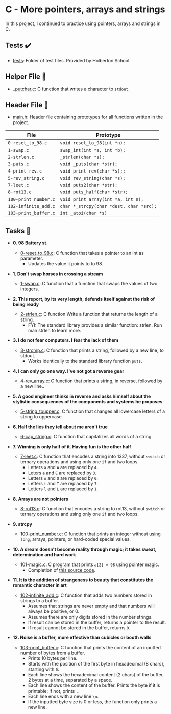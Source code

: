 # C - More pointers, arrays and strings

In this project, I continued to practice using pointers, arrays and strings in C.

## Tests :heavy_check_mark:

* [tests](./tests): Folder of test files. Provided by Holberton School.

## Helper File :raised_hands:

* [_putchar.c](./_putchar.c): C function that writes a character to `stdout`.

## Header File :file_folder:

* [main.h](./holberton.h): Header file containing prototypes for all
functions written in the project.

| File                 | Prototype                                                      |
| -------------------- | -------------------------------------------------------------- |
| `0-reset_to_98.c`    | `void reset_to_98(int *n);`                                    |
| `1-swap.c`           | `swap_int(int *a, int *b);`                                    |
| `2-strlen.c`         | `_strlen(char *s);`                                            |
| `3-puts.c`           | `void _puts(char *str);`                                       |
| `4-print_rev.c`      | `void print_rev(char *s);;`                                        |
| `5-rev_string.c`     | `void rev_string(char *s);`                                    |
| `7-leet.c`           | `void puts2(char *str);`                                       |
| `8-rot13.c`          | `void puts_half(char *str);`                                   |
| `100-print_number.c` | `void print_array(int *a, int n);`                             |
| `102-infinite_add.c` | `char *_strcpy(char *dest, char *src);`                        |
| `103-print_buffer.c` | `int _atoi(char *s)`                                           |

## Tasks :page_with_curl:

* **0. 98 Battery st.**
  * [0-reset_to_98.c](./0-reset_to_98.c): C  function that takes a pointer to an int as parameter.
    * Updates the value it points to to 98.

* **1. Don't swap horses in crossing a stream**
  * [1-swap.c](./1-swap.c): C function that  a function that swaps the values of two integers.  

* **2. This report, by its very length, defends itself against the risk of being ready**
  * [2-strlen.c](./2-strlen.c): C function Write a function that returns the length of a string.
    * FYI: The standard library provides a similar function: strlen. Run man strlen to learn more.

* **3.  I do not fear computers. I fear the lack of them**
  * [3-strcmp.c](./3-strcmp.c): C function that prints a string, followed by a new line, to stdout.
    * Works identically to the standard library function `puts`.

* **4. I can only go one way. I've not got a reverse gear**
  * [4-rev_array.c](./4-rev_array.c): C function that prints a string, in reverse, followed by a new line..

* **5. A good engineer thinks in reverse and asks himself about the stylistic consequences of the components and systems he proposes**
  * [5-string_toupper.c](./5-string_toupper.c): C function that changes all lowercase
  letters of a string to uppercase.

* **6. Half the lies they tell about me aren't true**
  * [6-cap_string.c](./6-cap_string.c): C function that capitalizes all words of a string.

* **7. Winning is only half of it. Having fun is the other half**
  * [7-leet.c](./7-leet.c): C function that encodes a string into 1337, without
  `switch` or ternary operations and using only one `if` and two loops.
    * Letters `a` and `A` are replaced by `4`.
    * Leters `e` and `E` are replaced by `3`.
    * Letters `o` and `O` are replaced by `0`.
    * Letters `t` and `T` are replaced by `7`.
    * Letters `l` and `L` are replaced by `1`.

* **8. Arrays are not pointers**
  * [8-rot13.c](./8-rot13.c): C function that encodes a string to rot13, without
  `switch` or ternary operations and using only one `if` and two loops.

* **9. strcpy**
  * [100-print_number.c](./100-print_number.c): C function that prints an integer
  without using `long`, arrays, pointers, or hard-coded special values.

* **10. A dream doesn't become reality through magic; it takes sweat, determination and hard work**
  * [101-magic.c](./101-magic.c): C program that prints `a[2] = 98` using pointer magic.
    * Completion of [this source code](https://github.com/holbertonschool/make_magic_happen/blob/master/magic.c).

* **11. It is the addition of strangeness to beauty that constitutes the romantic character in art**
  * [102-infinite_add.c](./102-infinite_add.c): C function that adds two numbers stored
  in strings to a buffer.
    * Assumes that strings are never empty and that numbers will always be positive, or 0.
    * Assumes there are only digits stored in the number strings.
    * If result can be stored in the buffer, returns a pointer to the result.
    * If result cannot be stored in the buffer, returns `0`.

* **12. Noise is a buffer, more effective than cubicles or booth walls**
  * [103-print_buffer.c](./103-print_buffer.c): C function that prints the content of an
  inputted number of bytes from a buffer.
    * Prints 10 bytes per line.
    * Starts with the position of the first byte in hexadecimal (8 chars), starting with `0`.
    * Each line shows the hexadecimal content (2 chars) of the buffer, 2 bytes at a time, separated by a space.
    * Each line shows the content of the buffer. Prints the byte if it is printable; if not, prints `.`.
    * Each line ends with a new line `\n`.
    * If the inputted byte size is 0 or less, the function only prints a new line.